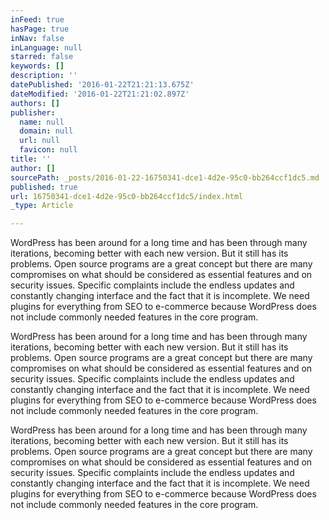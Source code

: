 ```yaml
---
inFeed: true
hasPage: true
inNav: false
inLanguage: null
starred: false
keywords: []
description: ''
datePublished: '2016-01-22T21:21:13.675Z'
dateModified: '2016-01-22T21:21:02.897Z'
authors: []
publisher:
  name: null
  domain: null
  url: null
  favicon: null
title: ''
author: []
sourcePath: _posts/2016-01-22-16750341-dce1-4d2e-95c0-bb264ccf1dc5.md
published: true
url: 16750341-dce1-4d2e-95c0-bb264ccf1dc5/index.html
_type: Article

---
```

WordPress has been around for a long time and has been through many iterations, becoming better with each new version. But it still has its problems. Open source programs are a great concept but there are many compromises on what should be considered as essential features and on security issues.
Specific complaints include the endless updates and constantly changing interface and the fact that it is incomplete. We need plugins for everything from SEO to e-commerce because WordPress does not include commonly needed features in the core program.

WordPress has been around for a long time and has been through many iterations, becoming better with each new version. But it still has its problems. Open source programs are a great concept but there are many compromises on what should be considered as essential features and on security issues.
Specific complaints include the endless updates and constantly changing interface and the fact that it is incomplete. We need plugins for everything from SEO to e-commerce because WordPress does not include commonly needed features in the core program.

WordPress has been around for a long time and has been through many iterations, becoming better with each new version. But it still has its problems. Open source programs are a great concept but there are many compromises on what should be considered as essential features and on security issues.
Specific complaints include the endless updates and constantly changing interface and the fact that it is incomplete. We need plugins for everything from SEO to e-commerce because WordPress does not include commonly needed features in the core program.